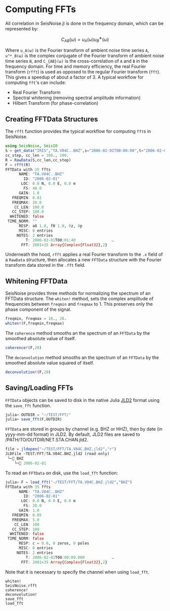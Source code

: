 # Computing FFTs

All correlation in SeisNoise.jl is done in the frequency domain, which can be represented
by:

```math
C_{AB}(ω) = u_A(ω) u^∗_B(ω)
```

Where ``u_A(ω)`` is the Fourier transform of ambient noise time series ``A``,
``u^*_B(ω)`` is the complex conjugate of the Fourier transform of ambient noise
time series ``B``, and ``C_{AB}(ω)`` is the cross-correlation of ``A`` and ``B``
in the frequency domain. For time and memory efficiency, the real Fourier transform
(`rfft`) is used as opposed to the regular Fourier transform (`fft`). This gives
a speedup of about a factor of 3. A typical workflow for computing `fft`'s can include:

- Real Fourier Transform
- Spectral whitening (removing spectral amplitude information)
- Hilbert Transform (for phase-correlation)

## Creating FFTData Structures

The `rfft` function provides the typical workflow for computing `fft`s in SeisNoise.

```julia
using SeisNoise, SeisIO
S = get_data("IRIS","TA.V04C..BHZ",s="2006-02-01T00:00:00",t="2006-02-01T01:00:00")
cc_step, cc_len = 100., 100.
R = RawData(S,cc_len,cc_step)
F = rfft(R)
FFTData with 35 ffts
      NAME: "TA.V04C..BHZ"                     
        ID: "2006-02-01"                       
       LOC: 0.0 N, 0.0 E, 0.0 m
        FS: 40.0
      GAIN: 1.0
   FREQMIN: 0.01
   FREQMAX: 20.0
    CC_LEN: 100.0
   CC_STEP: 100.0
  WHITENED: false                              
 TIME_NORM: ""                                 
      RESP: a0 1.0, f0 1.0, 0z, 0p
      MISC: 0 entries                          
     NOTES: 2 entries                          
         T: 2006-02-01T00:01:40                …
       FFT: 2001×35 Array{Complex{Float32},2}  
```

Underneath the hood, `rfft` applies a real Fourier transform to the `.x` field of a
`RawData` structure, then allocates a new `FFTData` structure with the Fourier transform
data stored in the `.fft` field.

## Whitening FFTData

SeisNoise provides three methods for normalizing the spectrum of an FFTData structure.
The `whiten!` method, sets the complex amplitude of frequencies between `freqmin`
and `freqmax` to 1. This preserves only the phase component of the signal.  

```julia
freqmin, freqmax = 10., 20.
whiten!(F,freqmin,freqmax)
```

The `coherence` method smooths an the spectrum of an `FFTData` by the smoothed
absolute value of itself.

```julia
coherence!(F,20)
```

The `deconvolution` method smooths an the spectrum of an `FFTData` by the smoothed
absolute value squared of itself.

```julia
deconvolution!(F,20)
```

## Saving/Loading FFTs

`FFTData` objects can be saved to disk in the native Julia [JLD2](https://github.com/JuliaIO/JLD2.jl)
format using the `save_fft` function.

```julia
julia> OUTDIR = "~/TEST/FFT/"
julia> save_fft(F,OUTDIR)
```

`FFTData` are stored in groups by channel (e.g. BHZ or HHZ), then by date
(in yyyy-mm-dd format) in JLD2. By default, JLD2 files are saved to
/PATH/TO/OUTDIR/NET.STA.CHAN.jld2.

```julia
file = jldopen("~/TEST/FFT/TA.V04C.BHZ.jld2","r")
JLDFile ~TEST/FFT/TA.V04C.BHZ.jld2 (read-only)
 └─📂 BHZ
    └─🔢 2006-02-01
```

To read an `FFTData` on disk, use the `load_fft` function:

```julia
julia> F = load_fft("~/TEST/FFT/TA.V04C.BHZ.jld2","BHZ")
FFTData with 35 ffts
      NAME: "TA.V04C..BHZ"                     
        ID: "2006-02-01"                       
       LOC: 0.0 N, 0.0 E, 0.0 m
        FS: 20.0
      GAIN: 1.0
   FREQMIN: 0.05
   FREQMAX: 5.0
    CC_LEN: 100                                
   CC_STEP: 100                                
  WHITENED: false                              
 TIME_NORM: false                              
      RESP: c = 0.0, 0 zeros, 0 poles
      MISC: 0 entries                          
     NOTES: 2 entries                          
         T: 2006-02-01T00:00:00.000            …
       FFT: 2001×35 Array{Complex{Float32},2}
```

Note that it is necessary to specify the channel when using `load_fft`.

```@docs
whiten!
SeisNoise.rfft
coherence!
deconvolution!
save_fft
load_fft
```
